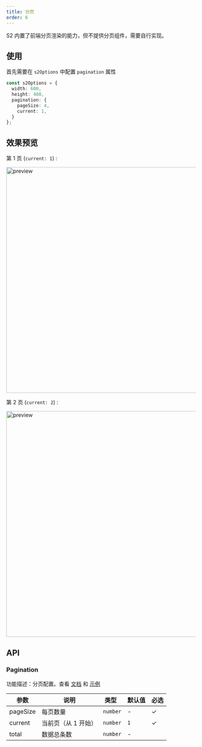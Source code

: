 ```yaml
---
title: 分页
order: 6
---
```


S2 内置了前端分页渲染的能力，但不提供分页组件，需要自行实现。

## 使用

首先需要在 `s2Options` 中配置 `pagination` 属性

```ts | {4-7}
const s2Options = {
  width: 600,
  height: 480,
  pagination: {
    pageSize: 4,
    current: 1,
  }
};
```

## 效果预览

第 1 页 (`current: 1`) :

<img src="https://mdn.alipayobjects.com/huamei_qa8qxu/afts/img/A*AyLvT6VcJYMAAAAAAAAAAAAADmJ7AQ/original" width="600"  alt="preview" />

第 2 页 (`current: 2`) :

<img src="https://mdn.alipayobjects.com/huamei_qa8qxu/afts/img/A*Fr7ASIyRuy4AAAAAAAAAAAAADmJ7AQ/original" width="600"  alt="preview" />

## API

### Pagination

功能描述：分页配置。查看 [文档](/manual/advanced/analysis/pagination) 和 [示例](/examples/react-component/pagination/#pivot)

| 参数      | 说明          | 类型   | 默认值 | 必选  |
| --------- | ------------------- | ------ | ------ | --  |
| pageSize  | 每页数量            | `number` | - |  ✓   |
| current   | 当前页（从 1 开始） | `number` | `1` |  ✓   |
| total     | 数据总条数          | `number` | - |      |
